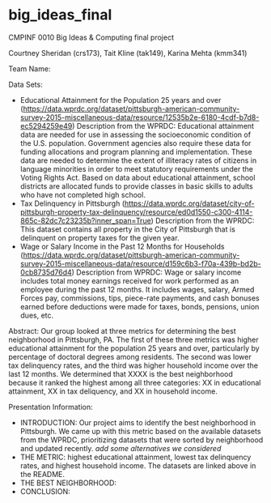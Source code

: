 # big_ideas_final
CMPINF 0010 Big Ideas &amp; Computing final project

Courtney Sheridan (crs173), Tait Kline (tak149), Karina Mehta (kmm341)

Team Name: 

Data Sets:
* Educational Attainment for the Population 25 years and over 
(https://data.wprdc.org/dataset/pittsburgh-american-community-survey-2015-miscellaneous-data/resource/12535b2e-6180-4cdf-b7d8-ec5294259e49)
Description from the WPRDC: Educational attainment data are needed for use in assessing the socioeconomic condition of the U.S. population. Government agencies also require these data for funding allocations and program planning and implementation. These data are needed to determine the extent of illiteracy rates of citizens in language minorities in order to meet statutory requirements under the Voting Rights Act. Based on data about educational attainment, school districts are allocated funds to provide classes in basic skills to adults who have not completed high school.
* Tax Delinquency in Pittsburgh (https://data.wprdc.org/dataset/city-of-pittsburgh-property-tax-delinquency/resource/ed0d1550-c300-4114-865c-82dc7c23235b?inner_span=True)
Description from the WPRDC: This dataset contains all property in the City of Pittsburgh that is delinquent on property taxes for the given year.
* Wage or Salary Income in the Past 12 Months for Households (https://data.wprdc.org/dataset/pittsburgh-american-community-survey-2015-miscellaneous-data/resource/d159c6b3-f70a-439b-bd2b-0cb8735d76d4)
Description from WPRDC: Wage or salary income includes total money earnings received for work performed as an employee during the past 12 months. It includes wages, salary, Armed Forces pay, commissions, tips, piece-rate payments, and cash bonuses earned before deductions were made for taxes, bonds, pensions, union dues, etc.


Abstract:
Our group looked at three metrics for determining the best neighborhood in Pittsburgh, PA. The first of these three metrics was higher educational attainment for the population 25 years and over, particularly by percentage of doctoral degrees among residents. The second was lower tax delinquency rates, and the third was higher household income over the last 12 months. We determined that XXXX is the best neighborhood because it ranked the highest among all three categories: XX in educational attainment, XX in tax deliquency, and XX in household income. 


Presentation Information: 

* INTRODUCTION: Our project aims to identify the best neighborhood in Pittsburgh.  We came up with this metric based on the available datasets from the WPRDC, prioritizing datasets that were sorted by neighborhood and updated recently. _add some alternatives we considered_
* THE METRIC: highest educational attainment, lowest tax delinquency rates, and highest household income. The datasets are linked above in the README.
* THE BEST NEIGHBORHOOD: 
* CONCLUSION: 
